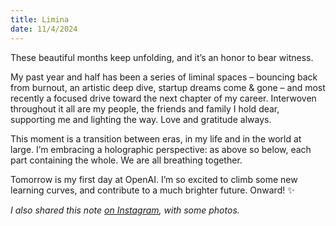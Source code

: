 ```yaml
---
title: Limina
date: 11/4/2024
---
```


These beautiful months keep unfolding, and it’s an honor to bear witness.

My past year and half has been a series of liminal spaces – bouncing back from burnout, an artistic deep dive, startup dreams come & gone – and most recently a focused drive toward the next chapter of my career. Interwoven throughout it all are my people, the friends and family I hold dear, supporting me and lighting the way. Love and gratitude always.

This moment is a transition between eras, in my life and in the world at large. I’m embracing a holographic perspective: as above so below, each part containing the whole. We are all breathing together.

Tomorrow is my first day at OpenAI. I’m so excited to climb some new learning curves, and contribute to a much brighter future. Onward! ✨

_I also shared this note [on Instagram](https://www.instagram.com/p/DB9agn1ybo-/), with some photos._
